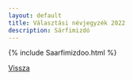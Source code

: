 ```yaml
---
layout: default
title: Választási névjegyzék 2022
description: Sárfimizdó
---
```


{% include Saarfimizdoo.html %}

[Vissza](./)